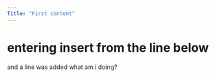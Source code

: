 ```yaml
---   
Title: "First content"
---
```

# entering insert from the line below
and a line was added
what am i doing?
